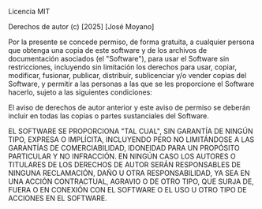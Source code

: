 Licencia MIT

Derechos de autor (c) [2025] [José Moyano]

Por la presente se concede permiso, de forma gratuita, a cualquier persona que obtenga una copia
de este software y de los archivos de documentación asociados (el "Software"),
para usar el Software sin restricciones, incluyendo sin limitación los derechos
para usar, copiar, modificar, fusionar, publicar, distribuir, sublicenciar y/o vender
copias del Software, y permitir a las personas a las que se les proporcione el Software
hacerlo, sujeto a las siguientes condiciones:

El aviso de derechos de autor anterior y este aviso de permiso se deberán incluir en todas
las copias o partes sustanciales del Software.

EL SOFTWARE SE PROPORCIONA "TAL CUAL", SIN GARANTÍA DE NINGÚN TIPO, EXPRESA O IMPLÍCITA,
INCLUYENDO PERO NO LIMITÁNDOSE A LAS GARANTÍAS DE COMERCIABILIDAD,
IDONEIDAD PARA UN PROPÓSITO PARTICULAR Y NO INFRACCIÓN. EN NINGÚN CASO LOS
AUTORES O TITULARES DE LOS DERECHOS DE AUTOR SERÁN RESPONSABLES DE NINGUNA RECLAMACIÓN, DAÑO U OTRA
RESPONSABILIDAD, YA SEA EN UNA ACCIÓN CONTRACTUAL, AGRAVIO O DE OTRO TIPO, QUE SURJA DE,
FUERA O EN CONEXIÓN CON EL SOFTWARE O EL USO U OTRO TIPO DE ACCIONES EN EL
SOFTWARE.
